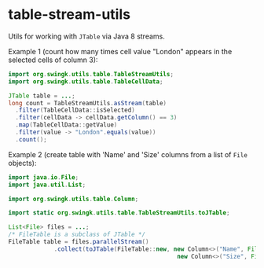 # table-stream-utils
Utils for working with `JTable` via Java 8 streams.

Example 1 (count how many times cell value "London" appears in the selected cells of column 3):
```java
import org.swingk.utils.table.TableStreamUtils;
import org.swingk.utils.table.TableCellData;

JTable table = ...;
long count = TableStreamUtils.asStream(table)
  .filter(TableCellData::isSelected)
  .filter(cellData -> cellData.getColumn() == 3)
  .map(TableCellData::getValue)
  .filter(value -> "London".equals(value))
  .count();
```

Example 2 (create table with 'Name' and 'Size' columns from a list of `File` objects):
```java
import java.io.File;
import java.util.List;

import org.swingk.utils.table.Column;

import static org.swingk.utils.table.TableStreamUtils.toJTable;

List<File> files = ...;
/* FileTable is a subclass of JTable */
FileTable table = files.parallelStream()
             .collect(toJTable(FileTable::new, new Column<>("Name", File::getName, 100), 
                                                new Column<>("Size", File::length, 70));
```
